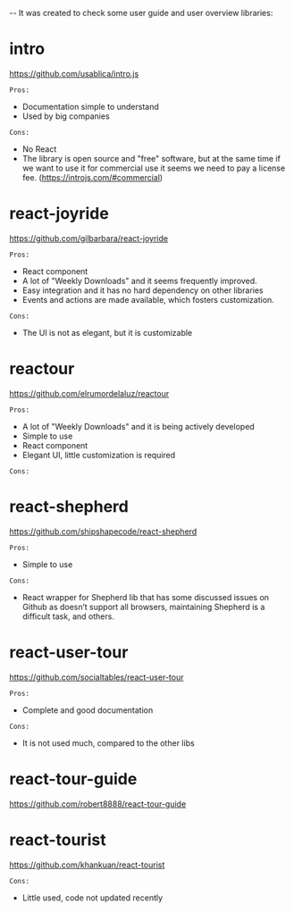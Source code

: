 -- It was created to check some user guide and user overview libraries:

# intro
https://github.com/usablica/intro.js

`Pros:`
- Documentation simple to understand
- Used by big companies

`Cons:`
- No React
- The library is open source and "free" software, but at the same time if we want to use it for commercial use it seems we need to pay a license fee. (https://introjs.com/#commercial)

# react-joyride
https://github.com/gilbarbara/react-joyride

`Pros:`
- React component
- A lot of "Weekly Downloads" and it seems frequently improved.
- Easy integration and it has no hard dependency on other libraries
- Events and actions are made available, which fosters customization.

`Cons:`
- The UI is not as elegant, but it is customizable

# reactour
https://github.com/elrumordelaluz/reactour

`Pros:`
- A lot of "Weekly Downloads" and it is being actively developed
- Simple to use
- React component
- Elegant UI, little customization is required

`Cons:`

# react-shepherd
https://github.com/shipshapecode/react-shepherd

`Pros:`
- Simple to use

`Cons:`
- React wrapper for Shepherd lib that has some discussed issues on Github as doesn’t support all browsers, maintaining Shepherd is a difficult task, and others.

# react-user-tour
https://github.com/socialtables/react-user-tour

`Pros:`
- Complete and good documentation

`Cons:`
- It is not used much, compared to the other libs

# react-tour-guide
https://github.com/robert8888/react-tour-guide

# react-tourist
https://github.com/khankuan/react-tourist

`Cons:`
- Little used, code not updated recently
